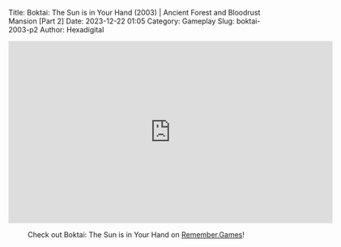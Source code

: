 Title: Boktai: The Sun is in Your Hand (2003) | Ancient Forest and Bloodrust Mansion [Part 2]
Date: 2023-12-22 01:05
Category: Gameplay
Slug: boktai-2003-p2
Author: Hexadigital

<center><iframe src="https://www.youtube.com/embed/eRBjj-e65R4?feature=oembed" allow="accelerometer; autoplay; encrypted-media; gyroscope; picture-in-picture" width="640" height="360" frameborder="0"></iframe>

Check out Boktai: The Sun is in Your Hand on [Remember.Games](https://remember.games/game/107/boktai-the-sun-is-in-your-hand/)!</center>